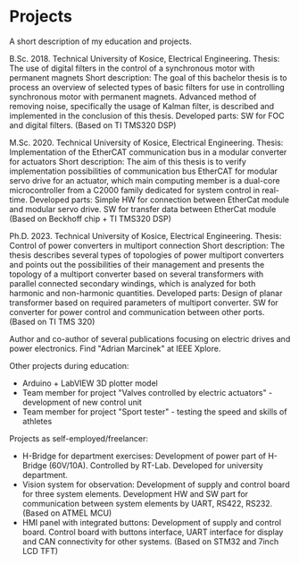 # Projects
A short description of my education and projects.

  B.Sc. 2018. Technical University of Kosice, Electrical Engineering. 
  Thesis: The use of digital filters in the control of a synchronous motor with permanent magnets
              Short description: The goal of this bachelor thesis is to process an overview of selected types of basic filters for use in controlling synchronous motor with permanent magnets.
                                 Advanced method of removing noise, specifically the usage of Kalman filter, is described and implemented in the conclusion of this thesis.
              Developed parts: SW for FOC and digital filters. (Based on TI TMS320 DSP)

  M.Sc. 2020. Technical University of Kosice, Electrical Engineering. 
              Thesis: Implementation of the EtherCAT communication bus in a modular converter for actuators
              Short description: The aim of this thesis is to verify implementation possibilities of communication bus EtherCAT for modular servo drive for an actuator, which main computing member is a dual-core microcontroller from a C2000 family dedicated for system control in real-time.
              Developed parts: Simple HW for connection between EtherCat module and modular servo drive. SW for transfer data between EtherCat module (Based on Beckhoff chip + TI TMS320 DSP)

  Ph.D. 2023. Technical University of Kosice, Electrical Engineering. 
              Thesis: Control of power converters in multiport connection
              Short description: The thesis describes several types of topologies of power multiport converters and points out the possibilities of their management and presents the topology of a multiport converter based on several transformers with parallel connected secondary windings, which is analyzed for both harmonic and non-harmonic quantities.
              Developed parts: Design of planar transformer based on required parameters of multiport converter. SW for converter for power control and communication between other ports. (Based on TI TMS 320)
            
Author and co-author of several publications focusing on electric drives and power electronics. Find "Adrian Marcinek" at IEEE Xplore.

Other projects during education: 

  - Arduino + LabVIEW 3D plotter model
  - Team member for project "Valves controlled by electric actuators" - development of new control unit
  - Team member for project "Sport tester" - testing the speed and skills of athletes
  

Projects as self-employed/freelancer:

  - H-Bridge for department exercises: Development of power part of H-Bridge (60V/10A). Controlled by RT-Lab. Developed for university department.
  - Vision system for observation: Development of supply and control board for three system elements. Development HW and SW part for communication between system elements by UART, RS422, RS232. (Based on ATMEL MCU)
  - HMI panel with integrated buttons: Development of supply and control board. Control board with buttons interface, UART interface for display and CAN connectivity for other systems. (Based on STM32 and 7inch LCD TFT)
